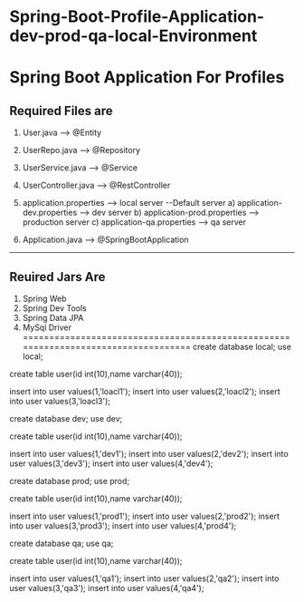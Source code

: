 # Spring-Boot-Profile-Application-dev-prod-qa-local-Environment
Spring Boot Application For Profiles
================================
Required Files are
-----------------------
1. User.java   --> @Entity
2. UserRepo.java   --> @Repository
3. UserService.java    --> @Service
4. UserController.java   --> @RestController
5. application.properties  --> local server  --Default server
      a) application-dev.properties    -->  dev server
       b) application-prod.properties   --> production  server
	c) application-qa.properties   --> qa  server

6. Application.java    --> @SpringBootApplication

--------------------------
Reuired Jars Are
-----------------------
1. Spring Web
2. Spring Dev Tools
3. Spring Data JPA
4. MySql Driver
===================================================================================
create database local;
use local;

create table user(id int(10),name varchar(40));

insert into user values(1,'loacl1');
insert into user values(2,'loacl2');
insert into user values(3,'loacl3');

create database dev;
use dev;

create table user(id int(10),name varchar(40));

insert into user values(1,'dev1');
insert into user values(2,'dev2');
insert into user values(3,'dev3');
insert into user values(4,'dev4');


create database prod;
use prod;

create table user(id int(10),name varchar(40));

insert into user values(1,'prod1');
insert into user values(2,'prod2');
insert into user values(3,'prod3');
insert into user values(4,'prod4');



create database qa;
use qa;

create table user(id int(10),name varchar(40));

insert into user values(1,'qa1');
insert into user values(2,'qa2');
insert into user values(3,'qa3');
insert into user values(4,'qa4');
